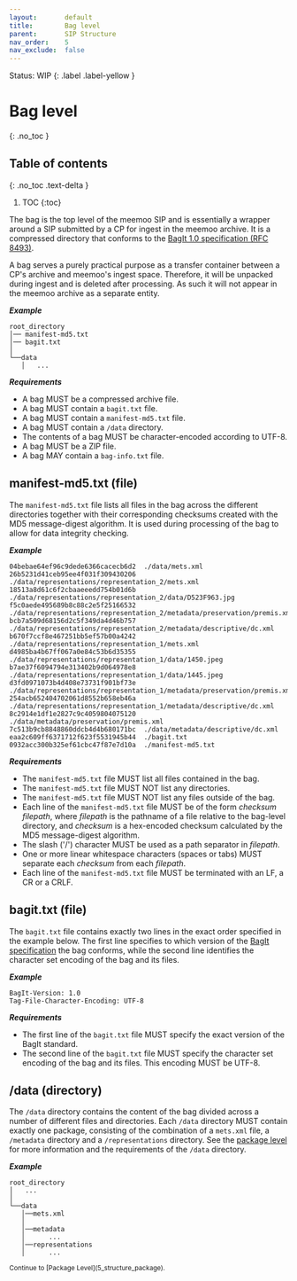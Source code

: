 ```yaml
---
layout:       default
title:        Bag level
parent:       SIP Structure
nav_order:    5
nav_exclude:  false
---
```

Status: WIP
{: .label .label-yellow }
# Bag level
{: .no_toc }

## Table of contents
{: .no_toc .text-delta }

1. TOC
{:toc}

The bag is the top level of the meemoo SIP and is essentially a wrapper around a SIP submitted by a CP for ingest in the meemoo archive.
It is a compressed directory that conforms to the [BagIt 1.0 specification (RFC 8493)](https://www.rfc-editor.org/rfc/rfc8493.html).

A bag serves a purely practical purpose as a transfer container between a CP's archive and meemoo's ingest space.
Therefore, it will be unpacked during ingest and is deleted after processing.
As such it will not appear in the meemoo archive as a separate entity.

***Example***

```plaintext
root_directory
│── manifest-md5.txt
│── bagit.txt
│
└──data
   │   ...
```

***Requirements***

- A bag MUST be a compressed archive file.
- A bag MUST contain a `bagit.txt` file.
- A bag MUST contain a `manifest-md5.txt` file.
- A bag MUST contain a `/data` directory.
- The contents of a bag MUST be character-encoded according to UTF-8.
- A bag MUST be a ZIP file.
- A bag MAY contain a `bag-info.txt` file.

## manifest-md5.txt (file)

The `manifest-md5.txt` file lists all files in the bag across the different directories together with their corresponding checksums created with the MD5 message-digest algorithm.
It is used during processing of the bag to allow for data integrity checking.

***Example***

```plaintext
04bebae64ef96c9dede6366cacecb6d2  ./data/mets.xml
26b5231d41ceb95ee4f031f309430206  ./data/representations/representation_2/mets.xml
18513a8d61c6f2cbaaeeedd754b01d6b  ./data/representations/representation_2/data/D523F963.jpg
f5c0aede495689b8c88c2e5f25166532  ./data/representations/representation_2/metadata/preservation/premis.xml
bcb7a509d68156d2c5f349da4d46b757  ./data/representations/representation_2/metadata/descriptive/dc.xml
b670f7ccf8e467251bb5ef57b00a4242  ./data/representations/representation_1/mets.xml
d4985ba4b67ff067a0e84c53b6d35355  ./data/representations/representation_1/data/1450.jpeg
b7ae37f6094794e313402b9d064978e8  ./data/representations/representation_1/data/1445.jpeg
d3fd0971073b4d408e73731f901bf73e  ./data/representations/representation_1/metadata/preservation/premis.xml
254acb652404702061d8552b658eb46a  ./data/representations/representation_1/metadata/descriptive/dc.xml
8c2914e1df1e2827c9c4059804075120  ./data/metadata/preservation/premis.xml
7c513b9cb8848860ddcb4d4b680171bc  ./data/metadata/descriptive/dc.xml
eaa2c609ff6371712f623f5531945b44  ./bagit.txt
0932acc300b325ef61cbc47f87e7d10a  ./manifest-md5.txt
```

***Requirements***

- The `manifest-md5.txt` file MUST list all files contained in the bag.
- The `manifest-md5.txt` file MUST NOT list any directories.
- The `manifest-md5.txt` file MUST NOT list any files outside of the bag.
- Each line of the `manifest-md5.txt` file MUST be of the form *checksum filepath*, where *filepath* is the pathname of a file relative to the bag-level directory, and *checksum* is a hex-encoded checksum calculated by the MD5 message-digest algorithm.
- The slash ('/') character MUST be used as a path separator in *filepath*.
- One or more linear whitespace characters (spaces or tabs) MUST separate each *checksum* from each *filepath*.
- Each line of the `manifest-md5.txt` file MUST be terminated with an LF, a CR or a CRLF.

## bagit.txt (file)

The `bagit.txt` file contains exactly two lines in the exact order specified in the example below.
The first line specifies to which version of the [BagIt specification](https://www.rfc-editor.org/rfc/rfc8493.html) the bag conforms, while the second line identifies the character set encoding of the bag and its files.

***Example***

```plaintext
BagIt-Version: 1.0
Tag-File-Character-Encoding: UTF-8
```

***Requirements***

- The first line of the `bagit.txt` file MUST specify the exact version of the BagIt standard.
- The second line of the `bagit.txt` file MUST specify the character set encoding of the bag and its files. This encoding MUST be UTF-8.

## /data (directory)

The `/data` directory contains the content of the bag divided across a number of different files and directories.
Each `/data` directory MUST contain exactly one package, consisting of the combination of a `mets.xml` file, a `/metadata` directory and a `/representations` directory.
See the [package level](5_structure_package) for more information and the requirements of the `/data` directory.

***Example***

```plaintext
root_directory
│   ...
│
└──data
   │──mets.xml
   │
   │──metadata
   │      ...
   │──representations
   │      ...
```

<small>
Continue to [Package Level](5_structure_package).
</small>
